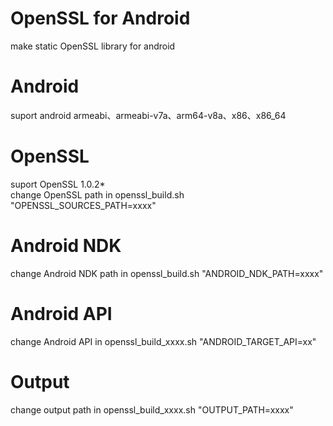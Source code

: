 # OpenSSL for Android
make static OpenSSL library for android
# Android
suport android armeabi、armeabi-v7a、arm64-v8a、x86、x86_64
# OpenSSL
suport OpenSSL 1.0.2*<br>
change OpenSSL path in openssl_build.sh "OPENSSL_SOURCES_PATH=xxxx"
# Android NDK
change Android NDK path in openssl_build.sh "ANDROID_NDK_PATH=xxxx"
# Android API
change Android API in openssl_build_xxxx.sh "ANDROID_TARGET_API=xx"
# Output
change output path in openssl_build_xxxx.sh "OUTPUT_PATH=xxxx"



